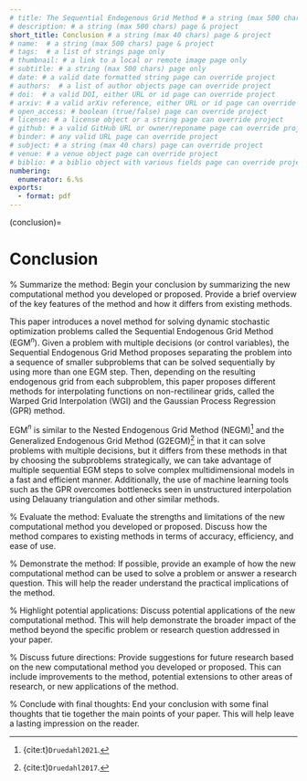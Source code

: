 ```yaml
---
# title: The Sequential Endogenous Grid Method # a string (max 500 chars) page & project
# description: # a string (max 500 chars) page & project
short_title: Conclusion # a string (max 40 chars) page & project
# name:  # a string (max 500 chars) page & project
# tags:  # a list of strings page only
# thumbnail: # a link to a local or remote image page only
# subtitle: # a string (max 500 chars) page only
# date: # a valid date formatted string page can override project
# authors:  # a list of author objects page can override project
# doi:  # a valid DOI, either URL or id page can override project
# arxiv: # a valid arXiv reference, either URL or id page can override project
# open_access: # boolean (true/false) page can override project
# license: # a license object or a string page can override project
# github: # a valid GitHub URL or owner/reponame page can override project
# binder: # any valid URL page can override project
# subject: # a string (max 40 chars) page can override project
# venue: # a venue object page can override project
# biblio: # a biblio object with various fields page can override project
numbering:
  enumerator: 6.%s
exports:
  - format: pdf
---
```


(conclusion)=
# Conclusion

% Summarize the method: Begin your conclusion by summarizing the new computational method you developed or proposed. Provide a brief overview of the key features of the method and how it differs from existing methods.

This paper introduces a novel method for solving dynamic stochastic optimization problems called the Sequential Endogenous Grid Method (EGM$^n$). Given a problem with multiple decisions (or control variables), the Sequential Endogenous Grid Method proposes separating the problem into a sequence of smaller subproblems that can be solved sequentially by using more than one EGM step. Then, depending on the resulting endogenous grid from each subproblem, this paper proposes different methods for interpolating functions on non-rectilinear grids, called the Warped Grid Interpolation (WGI) and the Gaussian Process Regression (GPR) method.

EGM$^n$ is similar to the Nested Endogenous Grid Method (NEGM)[^NEGM] and the Generalized Endogenous Grid Method (G2EGM)[^G2EGM] in that it can solve problems with multiple decisions, but it differs from these methods in that by choosing the subproblems strategically, we can take advantage of multiple sequential EGM steps to solve complex multidimensional models in a fast and efficient manner. Additionally, the use of machine learning tools such as the GPR overcomes bottlenecks seen in unstructured interpolation using Delauany triangulation and other similar methods.

[^NEGM]: {cite:t}`Druedahl2021`.
[^G2EGM]: {cite:t}`Druedahl2017`.

% Evaluate the method: Evaluate the strengths and limitations of the new computational method you developed or proposed. Discuss how the method compares to existing methods in terms of accuracy, efficiency, and ease of use.

% Demonstrate the method: If possible, provide an example of how the new computational method can be used to solve a problem or answer a research question. This will help the reader understand the practical implications of the method.

% Highlight potential applications: Discuss potential applications of the new computational method. This will help demonstrate the broader impact of the method beyond the specific problem or research question addressed in your paper.

% Discuss future directions: Provide suggestions for future research based on the new computational method you developed or proposed. This can include improvements to the method, potential extensions to other areas of research, or new applications of the method.

% Conclude with final thoughts: End your conclusion with some final thoughts that tie together the main points of your paper. This will help leave a lasting impression on the reader.
